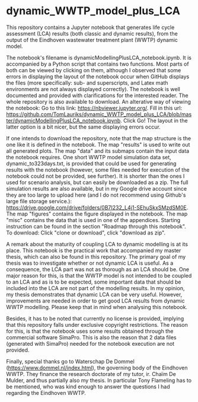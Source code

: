 # dynamic_WWTP_model_plus_LCA
This repository contains a Jupyter notebook that generates life cycle assessment (LCA) results (both classic and dynamic results), from the output of the Eindhoven wastewater treatment plant (WWTP) dynamic model.

The notebook's filename is dynamicModellingPlusLCA_notebook.ipynb. It is accompanied by a Python script that contains two functions. Most parts of both can be viewed by clicking on them, although I observed that some errors in displaying the layout of the notebook occur when GitHub displays the files (more specifically: sub- and superscripts, and Latex math environments are not always displayed correctly). The notebook is well documented and provided with clarifications for the interested reader. The whole repository is also available to download. An alterative way of viewing the notebook: Go to this link: https://nbviewer.jupyter.org/. Fill in this url: https://github.com/TomLauriks/dynamic_WWTP_model_plus_LCA/blob/master/dynamicModellingPlusLCA_notebook.ipynb. Click Go! The layout in the latter option is a bit nicer, but the same displaying errors occur.

If one intends to download the repository, note that the map structure is the one like it is defined in the notebook. The map "results" is used to write out all generated plots. The map "data" and its submaps contain the input data the notebook requires. One short WWTP model simulation data set, dynamic_to323days.txt, is provided that could be used for generating results with the notebook (however, some files needed for execution of the notebook could not be provided, see further). It is shorter than the ones I used for scenario analysis, but can easily be downloaded as a zip. The full simulation results are also available, but in my Google drive account since they are too large to upload here (and I do not recommend using Github's large file storage service.): https://drive.google.com/drive/folders/0B7I232_L4j1-SEhuSkxSMzdSM0E. The map "figures" contains the figure displayed in the notebook. The map "misc" contains the data that is used in one of the appendices. Starting instruction can be found in the section "Roadmap through this notebook". To download: Click "clone or download", click "download as zip". 

A remark about the maturity of coupling LCA to dynamic modelling is at its place. This notebook is the practical work that accompanied my master thesis, which can also be found in this repository. The primary goal of my thesis was to investigate whether or not dynamic LCA is useful. As a consequence, the LCA part was not as thorough as an LCA should be. One major reason for this, is that the WWTP model is not intended to be coupled to an LCA and as is to be expected, some important data that should be included into the LCA are not part of the modelling results. In my opinion, my thesis demonstrates that dynamic LCA can be very useful. However, improvements are needed in order to get good LCA results from dynamic WWTP modelling. Please keep that in mind when analysing this notebook.

Besides, it has to be noted that currently no license is provided, implying that this repository falls under exclusive copyright restrictions. The reason for this, is that the notebook uses some results obtained through the commercial software SimaPro. This is also the reason that 2 data files (generated with SimaPro) needed for the notebook execution are not provided. 

Finally, special thanks go to Waterschap De Dommel (https://www.dommel.nl/index.html), the governing body of the Eindhoven WWTP. They finance the research doctorate of my tutor, ir. Chaïm De Mulder, and thus partially also my thesis. In particular Tony Flameling has to be mentioned, who was kind enough to answer the questions I had regarding the Eindhoven WWTP.
